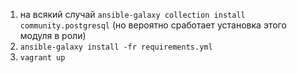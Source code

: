 1) на всякий случай `ansible-galaxy collection install community.postgresql` (но вероятно сработает установка этого модуля в роли)
2) `ansible-galaxy install -fr requirements.yml`
3) `vagrant up`
